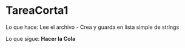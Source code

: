 # TareaCorta1
Lo que hace:
Lee el archivo - 
 Crea y guarda en lista simple de strings


Lo que sigue:
**Hacer la Cola**
